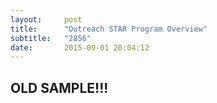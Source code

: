 ```yaml
---
layout:     post
title:      "Outreach STAR Program Overview"
subtitle:   "2856"
date:       2015-09-01 20:04:12
---
```


<h2>OLD SAMPLE!!!</h2>


<object data="http://essays.2856.io/img/outreach.pdf" type="application/pdf" width="125%" height="1000px">
  <p></a></p>
</object>